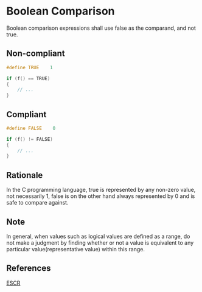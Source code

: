 # Boolean Comparison

Boolean comparison expressions shall use false as the comparand, and not true.

## Non-compliant

```c
#define TRUE    1

if (f() == TRUE)
{
    // ...
}
```

## Compliant

```c
#define FALSE    0

if (f() != FALSE)
{
    // ...
}
```

## Rationale

In the C programming language, true is represented by any non-zero value, not necessarily 1, false is on the other hand always represented by 0 and is safe to compare against.

## Note

In general, when values such as logical values are defined as a range, do not make a judgment by finding whether or
not a value is equivalent to any particular value(representative value) within this range.

## References

[ESCR](../references.md#escr)
